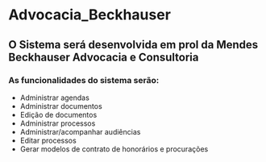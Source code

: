 # Advocacia_Beckhauser

<h2> O Sistema será desenvolvida em prol da Mendes Beckhauser Advocacia e Consultoria </h2>  

<h3>As funcionalidades do sistema serão: </h3> 

<ul>
        <li>Administrar agendas</li>
        <li>Administrar documentos</li>
        <li>Edição de documentos</li>
        <li>Administrar processos</li>
        <li>Administrar/acompanhar audiências</li>
        <li>Editar processos</li>
        <li>Gerar modelos de contrato de honorários e procurações</li>
    </ul>
